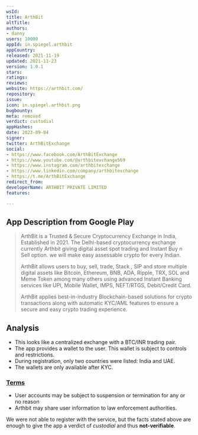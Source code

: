```yaml
---
wsId: 
title: ArthBit
altTitle: 
authors:
- danny
users: 10000
appId: in.spiegel.arthbit
appCountry: 
released: 2021-11-19
updated: 2021-11-23
version: 1.0.1
stars: 
ratings: 
reviews: 
website: https://arthbit.com/
repository: 
issue: 
icon: in.spiegel.arthbit.png
bugbounty: 
meta: removed
verdict: custodial
appHashes: 
date: 2023-09-04
signer: 
twitter: ArthBitExchange
social:
- https://www.facebook.com/ArthBitExchange
- https://www.youtube.com/@arthbitexchange569
- https://www.instagram.com/arthbitexchange
- https://www.linkedin.com/company/arthbitexchange
- https://t.me/ArthBitExchange
redirect_from: 
developerName: ARTHBIT PRIVATE LIMITED
features: 

---
```


## App Description from Google Play

> ArthBit is a Trusted & Secure Cryptocurrency Exchange in India, Established in 2021. The Delhi-based cryptocurrency exchange currently Arthbit giving digital asset spot trading and Instant Buy n Sell option. we will make easy assessable crypto for every Indian.
>
> ArthBit allows users to buy, sell, trade, Stack , SIP and store multiple digital assets like Bitcoin, Ethereum, BNB, ADA, Ripple, TRX, SOL and Meme Token among many others using advanced Instant Banking services like UPI, Mobile Wallet, IMPS, NEFT/RTGS, Debit/Credit Card.
>
> ArthBit applies best-in-industry Blockchain-based solutions for crypto transactions along with automatic KYC/AML features to ensure a secure and easy crypto trading experience.

## Analysis 

- This looks like a centralized exchange with a BTC/INR trading pair.
- The app provides a wallet to the user. This wallet is subject to controls and restrictions.
- During registration, only two countries were listed: India and UAE.
- The wallets are only available after KYC. 

### [Terms](https://arthbit.com/terms) 

- User accounts may be subject to suspension or termination for any or no reason
- Arthbit may share user information to law enforcement authorities. 

We were not able to register with the service, but the facts stated above are enough to give the app a verdict of *custodial* and thus **not-verifiable**.
